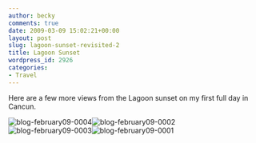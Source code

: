 ```yaml
---
author: becky
comments: true
date: 2009-03-09 15:02:21+00:00
layout: post
slug: lagoon-sunset-revisited-2
title: Lagoon Sunset
wordpress_id: 2926
categories:
- Travel
---
```


Here are a few more views from the Lagoon sunset on my first full day in Cancun.




![blog-february09-0004](http://blog.beckyjenson.com/wp-content/uploads/2009/03/blog-february09-0004.jpg)![blog-february09-0002](http://blog.beckyjenson.com/wp-content/uploads/2009/03/blog-february09-0002.jpg) ![blog-february09-0003](http://blog.beckyjenson.com/wp-content/uploads/2009/03/blog-february09-0003.jpg)![blog-february09-0001](http://blog.beckyjenson.com/wp-content/uploads/2009/03/blog-february09-0001.jpg)
